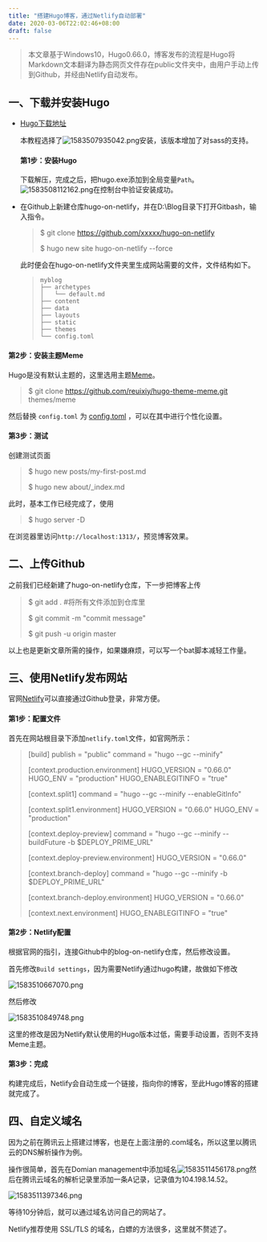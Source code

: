```yaml
---
title: "搭建Hugo博客，通过Netlify自动部署"
date: 2020-03-06T22:02:46+08:00
draft: false
---
```


> 本文章基于Windows10，Hugo0.66.0，博客发布的流程是Hugo将Markdown文本翻译为静态网页文件存在public文件夹中，由用户手动上传到Github，并经由Netlify自动发布。

## 一、下载并安装Hugo

- [Hugo下载地址](https://github.com/gohugoio/hugo/releases)

  本教程选择了![1583507935042.png](https://i.loli.net/2020/03/07/zT8oSZCOAib1q4J.png)安装，该版本增加了对sass的支持。

  #### 第1步：安装Hugo

  下载解压，完成之后，把hugo.exe添加到全局变量```Path```。![1583508112162.png](https://i.loli.net/2020/03/07/LPQvA3RNwEGMJhm.png)在控制台中验证安装成功。

- 在Github上新建仓库hugo-on-netlify，并在D:\Blog目录下打开Gitbash，输入指令。

  > $ git clone  https://github.com/xxxxx/hugo-on-netlify
  >
  > $ hugo new site hugo-on-netlify --force

  此时便会在hugo-on-netlify文件夹里生成网站需要的文件，文件结构如下。

  > ```
  > myblog
  > ├── archetypes
  > │   └── default.md
  > ├── content
  > ├── data
  > ├── layouts
  > ├── static
  > ├── themes
  > └── config.toml
  > ```

#### 第2步：安装主题Meme

Hugo是没有默认主题的，这里选用主题[Meme]( https://github.com/reuixiy/hugo-theme-meme )。

> $ git clone  https://github.com/reuixiy/hugo-theme-meme.git themes/meme

然后替换 `config.toml` 为 [config.toml]( https://github.com/reuixiy/hugo-theme-meme/blob/master/config-examples/zh-cn/config.toml) ，可以在其中进行个性化设置。

#### 第3步：测试

创建测试页面

> $ hugo new posts/my-first-post.md
>
> $ hugo new about/_index.md

此时，基本工作已经完成了，使用

> $ hugo server -D

在浏览器里访问```http://localhost:1313/```，预览博客效果。



## 二、上传Github

之前我们已经新建了hugo-on-netlify仓库，下一步把博客上传

> $ git add .  #将所有文件添加到仓库里
>
> $ git commit -m "commit message"
>
> $ git push -u origin master

以上也是更新文章所需的操作，如果嫌麻烦，可以写一个bat脚本减轻工作量。

## 三、使用Netlify发布网站

官网[Netlify](https://www.netlify.com/)可以直接通过Github登录，非常方便。

#### 第1步：配置文件

首先在网站根目录下添加```netlify.toml```文件，如官网所示：

> [build]
> publish = "public"
> command = "hugo --gc --minify"
>
> [context.production.environment]
> HUGO_VERSION = "0.66.0"
> HUGO_ENV = "production"
> HUGO_ENABLEGITINFO = "true"
>
> [context.split1]
> command = "hugo --gc --minify --enableGitInfo"
>
> [context.split1.environment]
> HUGO_VERSION = "0.66.0"
> HUGO_ENV = "production"
>
> [context.deploy-preview]
> command = "hugo --gc --minify --buildFuture -b $DEPLOY_PRIME_URL"
>
> [context.deploy-preview.environment]
> HUGO_VERSION = "0.66.0"
>
> [context.branch-deploy]
> command = "hugo --gc --minify -b $DEPLOY_PRIME_URL"
>
> [context.branch-deploy.environment]
> HUGO_VERSION = "0.66.0"
>
> [context.next.environment]
> HUGO_ENABLEGITINFO = "true"

#### 第2步：Netlify配置

根据官网的指引，连接Github中的blog-on-netlify仓库，然后修改设置。

首先修改```Build settings```，因为需要Netlify通过hugo构建，故做如下修改

![1583510667070.png](https://i.loli.net/2020/03/07/Cms9vcMBQaoZxfO.png)

然后修改

![1583510849748.png](https://i.loli.net/2020/03/07/nEK6tA4o2NzQyGq.png)

这里的修改是因为Netlify默认使用的Hugo版本过低，需要手动设置，否则不支持Meme主题。

#### 第3步：完成

构建完成后，Netlify会自动生成一个链接，指向你的博客，至此Hugo博客的搭建就完成了。

## 四、自定义域名

因为之前在腾讯云上搭建过博客，也是在上面注册的.com域名，所以这里以腾讯云的DNS解析操作为例。

操作很简单，首先在Domian management中添加域名![1583511456178.png](https://i.loli.net/2020/03/07/QN67BfgvWCZuHFE.png)然后在腾讯云域名的解析记录里添加一条A记录，记录值为104.198.14.52。

![1583511397346.png](https://i.loli.net/2020/03/07/CmXeSw5LrDzavVG.png)

等待10分钟后，就可以通过域名访问自己的网站了。

Netlify推荐使用 SSL/TLS 的域名，白嫖的方法很多，这里就不赘述了。